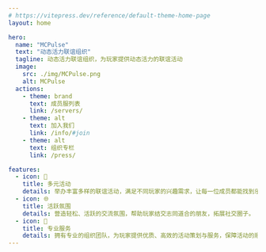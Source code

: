 ```yaml
---
# https://vitepress.dev/reference/default-theme-home-page
layout: home

hero:
  name: "MCPulse"
  text: "动态活力联谊组织"
  tagline: 动态活力联谊组织，为玩家提供动态活力的联谊活动
  image:
    src: ./img/MCPulse.png
    alt: MCPulse
  actions:
    - theme: brand
      text: 成员服列表
      link: /servers/
    - theme: alt
      text: 加入我们
      link: /info/#join
    - theme: alt
      text: 组织专栏
      link: /press/

features:
  - icon: 🎉
    title: 多元活动
    details: 举办丰富多样的联谊活动，满足不同玩家的兴趣需求，让每一位成员都能找到乐趣。
  - icon: 🌐
    title: 活跃氛围
    details: 营造轻松、活跃的交流氛围，帮助玩家结交志同道合的朋友，拓展社交圈子。
  - icon: 🤝
    title: 专业服务
    details: 拥有专业的组织团队，为玩家提供优质、高效的活动策划与服务，保障活动的顺利进行。
---
```

